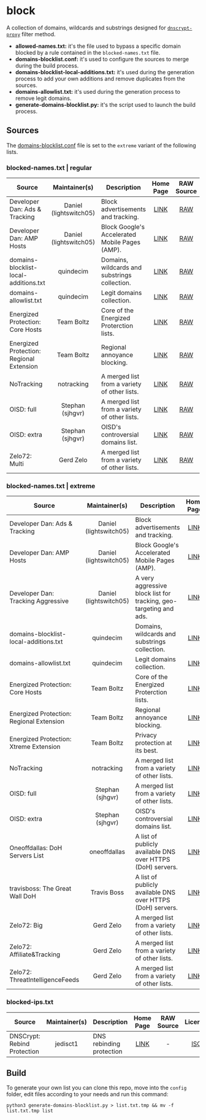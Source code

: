 # block

A collection of domains, wildcards and substrings designed for [`dnscrypt-proxy`](https://github.com/DNSCrypt/dnscrypt-proxy) filter method.

- __allowed-names.txt:__ it's the file used to bypass a specific domain blocked by a rule contained in the `blocked-names.txt` file.
- __domains-blocklist.conf:__ it's used to configure the sources to merge during the build process.
- __domains-blocklist-local-additions.txt:__ it's used during the generation process to add your own additions and remove duplicates from the sources.
- __domains-allowlist.txt:__ it's used during the generation process to remove legit domains.
- __generate-domains-blocklist.py:__ it's the script used to launch the build process.

## Sources

The [domains-blocklist.conf](https://codeberg.org/quindecim/block/src/branch/master/config/domains-blocklist.conf) file is set to the `extreme` variant of the following lists.

### blocked-names.txt | regular

| Source | Maintainer(s) | Description | Home Page | RAW Source | License |
|--------|:-------------:|-------------|:---------:|:----------:|:-------:|
Developer Dan: Ads & Tracking | Daniel (lightswitch05) | Block advertisements and tracking. | [LINK](https://github.com/lightswitch05/hosts) | [RAW](https://www.github.developerdan.com/hosts/lists/ads-and-tracking-extended.txt) | [Apache-2.0](https://github.com/lightswitch05/hosts/blob/master/LICENSE) |
Developer Dan: AMP Hosts | Daniel (lightswitch05) | Block Google's Accelerated Mobile Pages (AMP). | [LINK](https://github.com/lightswitch05/hosts) | [RAW](https://www.github.developerdan.com/hosts/lists/amp-hosts-extended.txt) | [Apache-2.0](https://github.com/lightswitch05/hosts/blob/master/LICENSE) |
domains-blocklist-local-additions.txt | quindecim | Domains, wildcards and substrings collection. | [LINK](https://codeberg.org/quindecim/block) | [RAW](https://codeberg.org/quindecim/block/raw/branch/master/config/domains-blocklist-local-additions.txt) | [GPLv3](https://codeberg.org/quindecim/block/src/branch/master/LICENSE.md) |
domains-allowlist.txt | quindecim | Legit domains collection. | [LINK](https://codeberg.org/quindecim/block) | [RAW](https://codeberg.org/quindecim/block/raw/branch/master/config/domains-allowlist.txt) | [GPLv3](https://codeberg.org/quindecim/block/src/branch/master/LICENSE.md) |
Energized Protection: Core Hosts | Team Boltz | Core of the Energized Proterction lists. | [LINK](https://energized.pro/) | [RAW](https://raw.githubusercontent.com/AdroitAdorKhan/EnergizedProtection/master/core/hosts) | [MIT](https://github.com/EnergizedProtection/block/blob/master/LICENSE) |
Energized Protection: Regional Extension | Team Boltz | Regional annoyance blocking. | [LINK](https://energized.pro/) | [RAW](https://block.energized.pro/extensions/regional/formats/domains.txt) | [MIT](https://github.com/EnergizedProtection/block/blob/master/LICENSE) |
NoTracking | notracking | A merged list from a variety of other lists. | [LINK](https://github.com/notracking/hosts-blocklists) | [RAW](https://raw.githubusercontent.com/notracking/hosts-blocklists/master/dnscrypt-proxy/dnscrypt-proxy.blacklist.txt) | All Rights Reserved |
OISD: full | Stephan (sjhgvr) | A merged list from a variety of other lists. | [LINK](https://oisd.nl/) | [RAW](https://dbl.oisd.nl/) | All Rights Reserved |
OISD: extra | Stephan (sjhgvr) | OISD's controversial domains list. | [LINK](https://oisd.nl/) | [RAW](https://dbl.oisd.nl/extra/) | All Rights Reserved |
Zelo72: Multi | Gerd Zelo | A merged list from a variety of other lists. | [LINK](https://github.com/Zelo72/rpi) | [RAW](https://raw.githubusercontent.com/Zelo72/rpi/master/pihole/blocklists/multi.txt) | [The Unlicense](https://github.com/Zelo72/rpi/blob/master/LICENSE.md) |

### blocked-names.txt | extreme

| Source | Maintainer(s) | Description | Home Page | RAW Source | License |
|--------|:-------------:|-------------|:---------:|:----------:|:-------:|
Developer Dan: Ads & Tracking | Daniel (lightswitch05) | Block advertisements and tracking. | [LINK](https://github.com/lightswitch05/hosts) | [RAW](https://www.github.developerdan.com/hosts/lists/ads-and-tracking-extended.txt) | [Apache-2.0](https://github.com/lightswitch05/hosts/blob/master/LICENSE) |
Developer Dan: AMP Hosts | Daniel (lightswitch05) | Block Google's Accelerated Mobile Pages (AMP). | [LINK](https://github.com/lightswitch05/hosts) | [RAW](https://www.github.developerdan.com/hosts/lists/amp-hosts-extended.txt) | [Apache-2.0](https://github.com/lightswitch05/hosts/blob/master/LICENSE) |
Developer Dan: Tracking Aggressive | Daniel (lightswitch05) | A very aggressive block list for tracking, geo-targeting and ads. | [LINK](https://github.com/lightswitch05/hosts) | [RAW](https://www.github.developerdan.com/hosts/lists/tracking-aggressive-extended.txt) | [Apache-2.0](https://github.com/lightswitch05/hosts/blob/master/LICENSE) |
domains-blocklist-local-additions.txt | quindecim | Domains, wildcards and substrings collection. | [LINK](https://codeberg.org/quindecim/block) | [RAW](https://codeberg.org/quindecim/block/raw/branch/master/config/domains-blocklist-local-additions.txt) | [GPLv3](https://codeberg.org/quindecim/block/src/branch/master/LICENSE.md) |
domains-allowlist.txt | quindecim | Legit domains collection. | [LINK](https://codeberg.org/quindecim/block) | [RAW](https://codeberg.org/quindecim/block/raw/branch/master/config/domains-allowlist.txt) | [GPLv3](https://codeberg.org/quindecim/block/src/branch/master/LICENSE.md) |
Energized Protection: Core Hosts | Team Boltz | Core of the Energized Proterction lists. | [LINK](https://energized.pro/) | [RAW](https://raw.githubusercontent.com/AdroitAdorKhan/EnergizedProtection/master/core/hosts) | [MIT](https://github.com/EnergizedProtection/block/blob/master/LICENSE) |
Energized Protection: Regional Extension | Team Boltz | Regional annoyance blocking. | [LINK](https://energized.pro/) | [RAW](https://block.energized.pro/extensions/regional/formats/domains.txt) | [MIT](https://github.com/EnergizedProtection/block/blob/master/LICENSE) |
Energized Protection: Xtreme Extension | Team Boltz | Privacy protection at its best. | [LINK](https://energized.pro/) | [RAW](https://block.energized.pro/extensions/xtreme/formats/domains.txt) | [MIT](https://github.com/EnergizedProtection/block/blob/master/LICENSE) |
NoTracking | notracking | A merged list from a variety of other lists. | [LINK](https://github.com/notracking/hosts-blocklists) | [RAW](https://raw.githubusercontent.com/notracking/hosts-blocklists/master/dnscrypt-proxy/dnscrypt-proxy.blacklist.txt) | All Rights Reserved |
OISD: full | Stephan (sjhgvr) | A merged list from a variety of other lists. | [LINK](https://oisd.nl/) | [RAW](https://dbl.oisd.nl/) | All Rights Reserved |
OISD: extra | Stephan (sjhgvr) | OISD's controversial domains list. | [LINK](https://oisd.nl/) | [RAW](https://dbl.oisd.nl/extra/) | All Rights Reserved |
Oneoffdallas: DoH Servers List | oneoffdallas | A list of publicly available DNS over HTTPS (DoH) servers. | [LINK](https://github.com/oneoffdallas/dohservers) | [RAW](https://raw.githubusercontent.com/oneoffdallas/dohservers/master/list.txt) | [MIT](https://github.com/oneoffdallas/dohservers/blob/master/LICENSE) |
travisboss: The Great Wall DoH | Travis Boss | A list of publicly available DNS over HTTPS (DoH) servers. | [LINK](https://github.com/travisboss/TheGreatWall) | [RAW](https://raw.githubusercontent.com/travisboss/TheGreatWall/master/doh.txt) | [MIT](https://github.com/travisboss/TheGreatWall/blob/master/LICENSE.md) |
Zelo72: Big | Gerd Zelo | A merged list from a variety of other lists. | [LINK](https://github.com/Zelo72/rpi) | [RAW](https://raw.githubusercontent.com/Zelo72/rpi/master/pihole/blocklists/big.txt) | [The Unlicense](https://github.com/Zelo72/rpi/blob/master/LICENSE.md) |
Zelo72: Affiliate&Tracking | Gerd Zelo | A merged list from a variety of other lists. | [LINK](https://github.com/Zelo72/rpi) | [RAW](https://raw.githubusercontent.com/Zelo72/rpi/master/pihole/blocklists/affiliatetracking.txt) | [The Unlicense](https://github.com/Zelo72/rpi/blob/master/LICENSE.md) |
Zelo72: ThreatIntelligenceFeeds | Gerd Zelo | A merged list from a variety of other lists. | [LINK](https://github.com/Zelo72/rpi) | [RAW](https://raw.githubusercontent.com/Zelo72/rpi/master/pihole/blocklists/threat-intelligence.txt) | [The Unlicense](https://github.com/Zelo72/rpi/blob/master/LICENSE.md) |

### blocked-ips.txt

| Source | Maintainer(s) | Description | Home Page | RAW Source | License |
|--------|:-------------:|-------------|:---------:|:----------:|:-------:|
DNSCrypt: Rebind Protection | jedisct1 | DNS rebinding protection | [LINK](https://github.com/DNSCrypt/dnscrypt-proxy/wiki/Filters#dns-rebinding-protection) | - | [ISC](https://github.com/DNSCrypt/dnscrypt-proxy/blob/master/LICENSE) |

## Build

To generate your own list you can clone this repo, move into the `config` folder, edit files according to your needs and run this command:
```
python3 generate-domains-blocklist.py > list.txt.tmp && mv -f list.txt.tmp list
```
